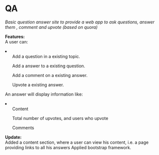 QA
==
<i>Basic question answer site to provide a web app to ask questions, answer them , comment and upvote (based on quora)</i>

<b>Features:</b><br/>
A user can:
<li>
<ul>Add a question in a existing topic.</ul>
<ul>Add a answer to a existing question.</ul>
<ul>Add a comment on a existing answer.</ul>
<ul>Upvote a existing answer.</ul>
</li>

An answer will display information like:
<li>
<ul>Content</ul>
<ul>Total number of upvotes, and users who upvote</ul>
<ul>Comments</ul>
</li>

<b>Update:</b><br/>
Added a content section, where a user can view his content, i.e. a page providing links to all his answers
Applied bootstrap framework.
